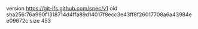 version https://git-lfs.github.com/spec/v1
oid sha256:76a990f1318714d4ffa89d14017f8ecc3e43ff8f26017708a6a43984ee09672c
size 453
